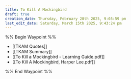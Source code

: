 ```yaml
---
title: To Kill A Mockingbird
draft: true
creation_date: Thursday, February 20th 2025, 9:05:59 pm
last_edit_date: Saturday, March 15th 2025, 9:43:24 pm
---
```


%% Begin Waypoint %%
- [[TKAM Quotes]]
- [[TKAM Summary]]
- [[To Kill a Mockingbird - Learning Guide.pdf]]
- [[To Kill A Mockingbird, Harper Lee.pdf]]

%% End Waypoint %%
